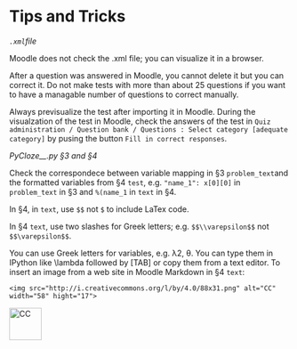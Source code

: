 # Tips and Tricks

*`.xml`file*

Moodle does not check the .xml file; you can visualize it in a browser.

After a question was answered in Moodle, you cannot delete it but you can correct it. Do not make tests with more than about 25 questions if you want to have a managable number of questions to correct manually.

Always previsualize the test after importing it in Moodle. During the visualzation of the test in Moodle, check the answers of the test in  `Quiz administration / Question bank / Questions : Select category [adequate category]` by pusing the button `Fill in correct responses`. 

*PyCloze__.py §3 and §4*

Check the correspondece between variable mapping in  §3 `problem_text`and  the formatted variables from §4 `test`, e.g. `"name_1": x[0][0]` in `problem_text` in §3 and `%(name_1` in `text` in §4.

In §4, in `text`, use `$$` not `$` to include LaTex code.

In §4 `text`, use two slashes for Greek letters; e.g. `$$\\varepsilon$$` not `$$\varepsilon$$`.

You can use Greek letters for variables, e.g. λ2, θ. You can type them in IPython like \lambda followed by [TAB] or copy them from a text editor.
To insert an image from a web site in Moodle Markdown in §4 `text`:

`<img src="http://i.creativecommons.org/l/by/4.0/88x31.png"
alt="CC" width="58" hight="17">`

<img src="http://i.creativecommons.org/l/by/4.0/88x31.png"
alt="CC" width="58" hight="17">
